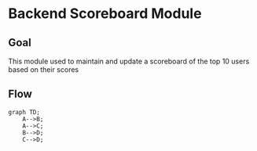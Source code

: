 # Backend Scoreboard Module

## Goal

This module used to maintain and update a scoreboard of the top 10 users based on their scores

## Flow

```mermaid
graph TD;
    A-->B;
    A-->C;
    B-->D;
    C-->D;
```
